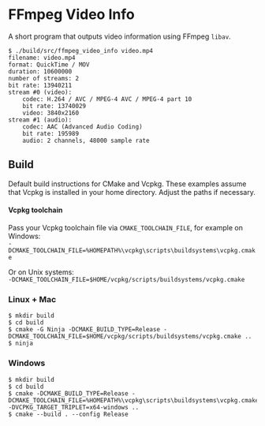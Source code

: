 # FFmpeg Video Info

A short program that outputs video information using FFmpeg `libav`.

```
$ ./build/src/ffmpeg_video_info video.mp4
filename: video.mp4
format: QuickTime / MOV
duration: 10600000
number of streams: 2
bit rate: 13940211
stream #0 (video):
    codec: H.264 / AVC / MPEG-4 AVC / MPEG-4 part 10
    bit rate: 13740029
    video: 3840x2160
stream #1 (audio):
    codec: AAC (Advanced Audio Coding)
    bit rate: 195989
    audio: 2 channels, 48000 sample rate
```

## Build

Default build instructions for CMake and Vcpkg. These examples assume that Vcpkg is installed in your home directory. Adjust the paths if necessary.

#### Vcpkg toolchain

Pass your Vcpkg toolchain file via `CMAKE_TOOLCHAIN_FILE`, for example on Windows:  
`-DCMAKE_TOOLCHAIN_FILE=%HOMEPATH%\vcpkg\scripts\buildsystems\vcpkg.cmake`

Or on Unix systems:  
`-DCMAKE_TOOLCHAIN_FILE=$HOME/vcpkg/scripts/buildsystems/vcpkg.cmake`

### Linux + Mac

```
$ mkdir build
$ cd build
$ cmake -G Ninja -DCMAKE_BUILD_TYPE=Release -DCMAKE_TOOLCHAIN_FILE=$HOME/vcpkg/scripts/buildsystems/vcpkg.cmake ..
$ ninja
```

### Windows

```
$ mkdir build
$ cd build
$ cmake -DCMAKE_BUILD_TYPE=Release -DCMAKE_TOOLCHAIN_FILE=%HOMEPATH%\vcpkg\scripts\buildsystems\vcpkg.cmake -DVCPKG_TARGET_TRIPLET=x64-windows ..
$ cmake --build . --config Release
```
